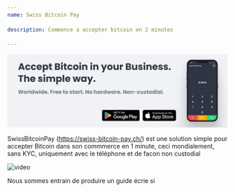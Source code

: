 ```yaml
---
name: Swiss Bitcoin Pay

description: Commence a accepter bitcoin en 2 minutes

---
```


![cover](assets/cover.webp)

SwissBitcoinPay (https://swiss-bitcoin-pay.ch/) est une solution simple pour accepter Bitcoin dans son commmerce en 1 minute, ceci mondialement, sans KYC, uniquement avec le téléphone et de facon non custodial

![video](https://youtu.be/_yAyJReq3Dg)

Nous sommes entrain de produire un guide écrie si

